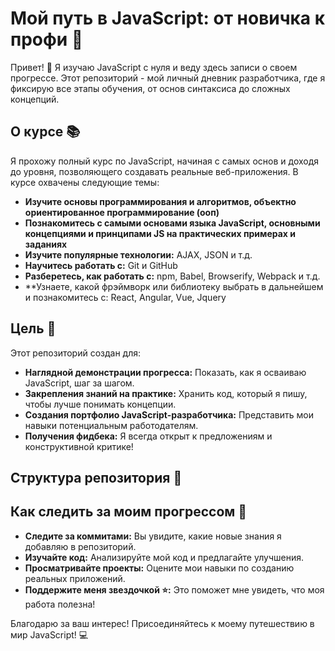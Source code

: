 # Мой путь в JavaScript: от новичка к профи 🚀

Привет! 👋 Я изучаю JavaScript с нуля и веду здесь записи о своем прогрессе. Этот репозиторий - мой личный дневник разработчика, где я фиксирую все этапы обучения, от основ синтаксиса до сложных концепций.

## О курсе 📚

Я прохожу полный курс по JavaScript, начиная с самых основ и доходя до уровня, позволяющего создавать реальные веб-приложения. В курсе охвачены следующие темы:

*   **Изучите основы программирования и алгоритмов, объектно ориентированное программирование (ооп)**
*   **Познакомитесь с самыми основами языка JavaScript, основными концепциями и принципами JS на практических примерах и заданиях**
*   **Изучите популярные технологии:** AJAX, JSON и т.д.
*   **Научитесь работать с:** Git и GitHub
*   **Разберетесь, как работать с:** npm, Babel, Browserify, Webpack и т.д.
*   **Узнаете, какой фрэймворк или библиотеку выбрать в дальнейшем и познакомитесь с: React, Angular, Vue, Jquery

## Цель 🎯

Этот репозиторий создан для:

*   **Наглядной демонстрации прогресса:** Показать, как я осваиваю JavaScript, шаг за шагом.
*   **Закрепления знаний на практике:**  Хранить код, который я пишу, чтобы лучше понимать концепции.
*   **Создания портфолио JavaScript-разработчика:**  Представить мои навыки потенциальным работодателям.
*   **Получения фидбека:**  Я всегда открыт к предложениям и конструктивной критике!

## Структура репозитория 📁

## Как следить за моим прогрессом 👀

*   **Следите за коммитами:** Вы увидите, какие новые знания я добавляю в репозиторий.
*   **Изучайте код:** Анализируйте мой код и предлагайте улучшения.
*   **Просматривайте проекты:** Оцените мои навыки по созданию реальных приложений.
*   **Поддержите меня звездочкой ⭐:**  Это поможет мне увидеть, что моя работа полезна!

Благодарю за ваш интерес!  Присоединяйтесь к моему путешествию в мир JavaScript! 💻
